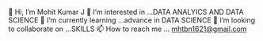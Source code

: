 👋 Hi, I’m Mohit Kumar J
👀 I’m interested in ...DATA ANALYICS AND DATA SCIENCE
🌱 I’m currently learning ...advance in DATA SCIENCE
💞️ I’m looking to collaborate on ...SKILLS
📫 How to reach me ... mhtbn1621@gmail.com
